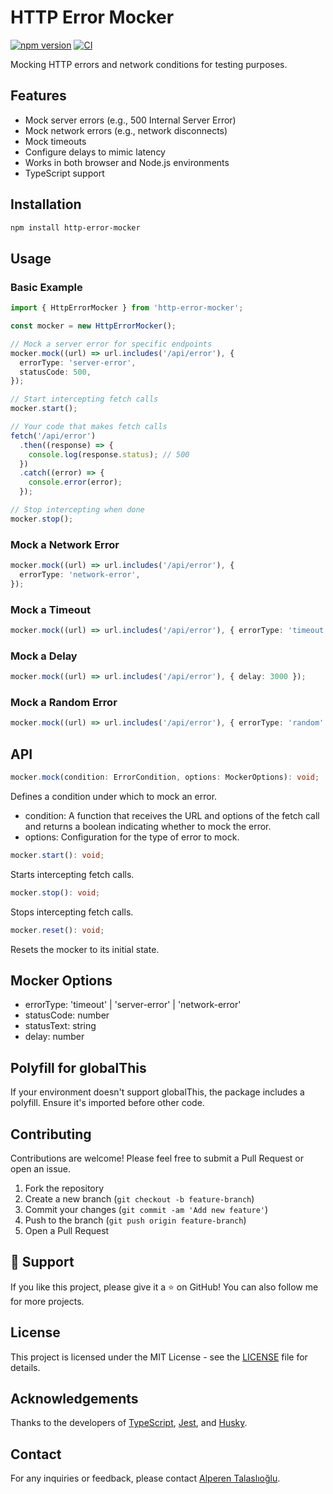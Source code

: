 # HTTP Error Mocker

[![npm version](https://badge.fury.io/js/http-error-mocker.svg)](https://badge.fury.io/js/http-error-mocker)
[![CI](https://github.com/yourusername/http-error-mocker/actions/workflows/ci.yml/badge.svg)](https://github.com/yourusername/http-error-mocker/actions)

Mocking HTTP errors and network conditions for testing purposes.

## Features

- Mock server errors (e.g., 500 Internal Server Error)
- Mock network errors (e.g., network disconnects)
- Mock timeouts
- Configure delays to mimic latency
- Works in both browser and Node.js environments
- TypeScript support

## Installation

```bash
npm install http-error-mocker
```

## Usage

### Basic Example

```typescript
import { HttpErrorMocker } from 'http-error-mocker';

const mocker = new HttpErrorMocker();

// Mock a server error for specific endpoints
mocker.mock((url) => url.includes('/api/error'), {
  errorType: 'server-error',
  statusCode: 500,
});

// Start intercepting fetch calls
mocker.start();

// Your code that makes fetch calls
fetch('/api/error')
  .then((response) => {
    console.log(response.status); // 500
  })
  .catch((error) => {
    console.error(error);
  });

// Stop intercepting when done
mocker.stop();
```

### Mock a Network Error

```typescript
mocker.mock((url) => url.includes('/api/error'), {
  errorType: 'network-error',
});
```

### Mock a Timeout

```typescript
mocker.mock((url) => url.includes('/api/error'), { errorType: 'timeout' });
```

### Mock a Delay

```typescript
mocker.mock((url) => url.includes('/api/error'), { delay: 3000 });
```

### Mock a Random Error

```typescript
mocker.mock((url) => url.includes('/api/error'), { errorType: 'random' });
```

## API

```typescript
mocker.mock(condition: ErrorCondition, options: MockerOptions): void;
```

Defines a condition under which to mock an error.

- condition: A function that receives the URL and options of the fetch call and returns a boolean indicating whether to mock the error.
- options: Configuration for the type of error to mock.

```typescript
mocker.start(): void;
```

Starts intercepting fetch calls.

```typescript
mocker.stop(): void;
```

Stops intercepting fetch calls.

```typescript
mocker.reset(): void;
```

Resets the mocker to its initial state.

## Mocker Options

- errorType: 'timeout' | 'server-error' | 'network-error'
- statusCode: number
- statusText: string
- delay: number

## Polyfill for globalThis

If your environment doesn't support globalThis, the package includes a polyfill. Ensure it's imported before other code.

## Contributing

Contributions are welcome! Please feel free to submit a Pull Request or open an issue.

1. Fork the repository
2. Create a new branch (`git checkout -b feature-branch`)
3. Commit your changes (`git commit -am 'Add new feature'`)
4. Push to the branch (`git push origin feature-branch`)
5. Open a Pull Request

## 🌟 Support

If you like this project, please give it a ⭐ on GitHub! You can also follow me for more projects.

## License

This project is licensed under the MIT License - see the [LICENSE](LICENSE) file for details.

## Acknowledgements

Thanks to the developers of [TypeScript](https://www.typescriptlang.org/), [Jest](https://jestjs.io/), and [Husky](https://typicode.github.io/husky/#/).

## Contact

For any inquiries or feedback, please contact [Alperen Talaslıoğlu](https://github.com/iamalperen).
